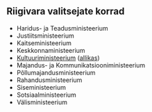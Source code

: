 ## Riigivara valitsejate korrad

* Haridus- ja Teadusministeerium
* Justiitsministeerium
* Kaitseministeerium
* Keskkonnaministeerium
* [Kultuuriministeerium](kum_riigivara_kord.pdf) ([allikas](http://www.kul.ee/et/organisatsioon/varahaldus))
* Majandus- ja Kommunikatsiooniministeerium
* Põllumajandusministeerium
* Rahandusministeerium
* Siseministeerium
* Sotsiaalministeerium
* Välisministeerium

